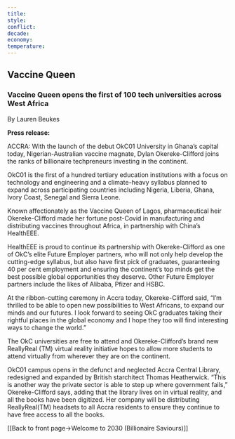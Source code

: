```yaml
---
title: 
style: 
conflict: 
decade: 
economy: 
temperature: 
---
```


## Vaccine Queen


### Vaccine Queen opens the first of 100 tech universities across West Africa

By Lauren Beukes

**Press release:**

ACCRA: With the launch of the debut OkC01 University in Ghana’s capital today, Nigerian-Australian vaccine magnate, Dylan Okereke-Clifford joins the ranks of billionaire techpreneurs investing in the continent.

OkC01 is the first of a hundred tertiary education institutions with a focus on technology and engineering and a climate-heavy syllabus planned to expand across participating countries including Nigeria, Liberia, Ghana, Ivory Coast, Senegal and Sierra Leone.

Known affectionately as the Vaccine Queen of Lagos, pharmaceutical heir Okereke-Clifford made her fortune post-Covid in manufacturing and distributing vaccines throughout Africa, in partnership with China’s HealthEEE.

HealthEEE is proud to continue its partnership with Okereke-Clifford as one of OkC’s elite Future Employer partners, who will not only help develop the cutting-edge syllabus, but also have first pick of graduates, guaranteeing 40 per cent employment and ensuring the continent’s top minds get the best possible global opportunities they deserve. Other Future Employer partners include the likes of Alibaba, Pfizer and HSBC.

At the ribbon-cutting ceremony in Accra today, Okereke-Clifford said, “I’m thrilled to be able to open new possibilities to West Africans, to expand our minds and our futures. I look forward to seeing OkC graduates taking their rightful places in the global economy and I hope they too will find interesting ways to change the world.”

The OkC universities are free to attend and Okereke-Clifford’s brand new ReallyReal (TM) virtual reality initiative hopes to allow more students to attend virtually from wherever they are on the continent.

OkC01 campus opens in the defunct and neglected Accra Central Library, redesigned and expanded by British starchitect Thomas Heatherwick. “This is another way the private sector is able to step up where government fails,” Okereke-Clifford says, adding that the library lives on in virtual reality, and all the books have been digitized. Her company will be distributing ReallyReal(TM) headsets to all Accra residents to ensure they continue to have free access to all the books.

[[Back to front page->Welcome to 2030 (Billionaire Saviours)]]
